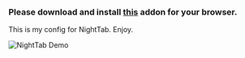 ### Please download and install [this](https://github.com/zombieFox/nightTab) addon for your browser.

This is my config for NightTab. Enjoy.

![NightTab Demo](assets/Screenshot_3)
